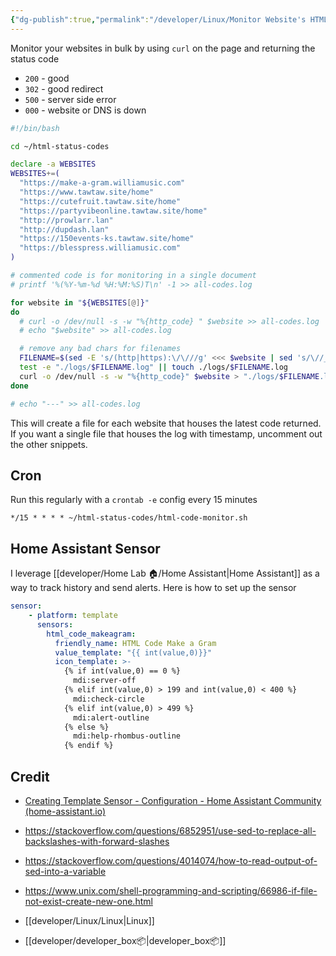 ```yaml
---
{"dg-publish":true,"permalink":"/developer/Linux/Monitor Website's HTML Status Code with Bash Script/","tags":["linux","bash","automation","webdev"]}
---
```


Monitor your websites in bulk by using `curl` on the page and returning the status code 
- `200` - good
- `302` - good redirect
- `500` - server side error
- `000` - website or DNS is down

```bash
#!/bin/bash

cd ~/html-status-codes

declare -a WEBSITES
WEBSITES+=( 
  "https://make-a-gram.williamusic.com"
  "https://www.tawtaw.site/home"
  "https://cutefruit.tawtaw.site/home" 
  "https://partyvibeonline.tawtaw.site/home"
  "http://prowlarr.lan"
  "http://dupdash.lan"
  "https://150events-ks.tawtaw.site/home"
  "https://blesspress.williamusic.com"
)

# commented code is for monitoring in a single document
# printf '%(%Y-%m-%d %H:%M:%S)T\n' -1 >> all-codes.log

for website in "${WEBSITES[@]}"
do
  # curl -o /dev/null -s -w "%{http_code} " $website >> all-codes.log
  # echo "$website" >> all-codes.log

  # remove any bad chars for filenames
  FILENAME=$(sed -E 's/(http|https):\/\///g' <<< $website | sed 's/\//_/g')
  test -e "./logs/$FILENAME.log" || touch ./logs/$FILENAME.log
  curl -o /dev/null -s -w "%{http_code}" $website > "./logs/$FILENAME.log"
done

# echo "---" >> all-codes.log
```

This will create a file for each website that houses the latest code returned. If you want a single file that houses the log with timestamp, uncomment out the other snippets. 

## Cron

Run this regularly with a `crontab -e` config every 15 minutes

```shell
*/15 * * * * ~/html-status-codes/html-code-monitor.sh
```

## Home Assistant Sensor

I leverage [[developer/Home Lab 🏠/Home Assistant\|Home Assistant]] as a way to track history and send alerts. Here is how to set up the sensor

```yml
sensor:
	- platform: template
	  sensors:
	    html_code_makeagram:
	      friendly_name: HTML Code Make a Gram
	      value_template: "{{ int(value,0)}}"
	      icon_template: >-
	        {% if int(value,0) == 0 %}
	          mdi:server-off
	        {% elif int(value,0) > 199 and int(value,0) < 400 %}
	          mdi:check-circle
	        {% elif int(value,0) > 499 %}
	          mdi:alert-outline
	        {% else %}
	          mdi:help-rhombus-outline
	        {% endif %}
```

## Credit
- [Creating Template Sensor - Configuration - Home Assistant Community (home-assistant.io)](https://community.home-assistant.io/t/creating-template-sensor/273724)
- https://stackoverflow.com/questions/6852951/use-sed-to-replace-all-backslashes-with-forward-slashes
- https://stackoverflow.com/questions/4014074/how-to-read-output-of-sed-into-a-variable
- https://www.unix.com/shell-programming-and-scripting/66986-if-file-not-exist-create-new-one.html

- [[developer/Linux/Linux\|Linux]]
- [[developer/developer_box📦\|developer_box📦]]